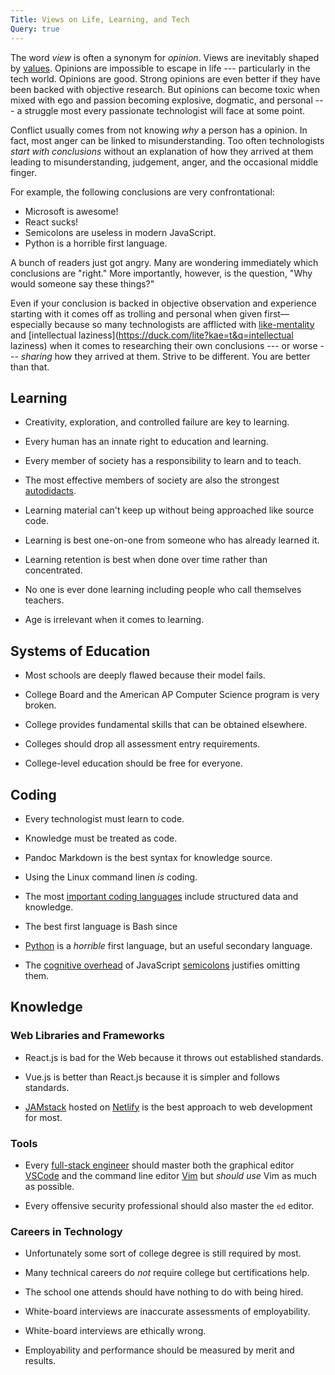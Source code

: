 ```yaml
---
Title: Views on Life, Learning, and Tech
Query: true
---
```


The word *view* is often a synonym for *opinion*. Views are inevitably shaped by [values](/values/). Opinions are impossible to escape in life --- particularly in the tech world. Opinions are good. Strong opinions are even better if they have been backed with objective research. But opinions can become toxic when mixed with ego and passion becoming explosive, dogmatic, and personal --- a struggle most every passionate technologist will face at some point. 

Conflict usually comes from not knowing *why* a person has a opinion. In fact, most anger can be linked to misunderstanding. Too often technologists *start with conclusions* without an explanation of how they arrived at them leading to misunderstanding, judgement, anger, and the occasional middle finger.

For example, the following conclusions are very confrontational:

* Microsoft is awesome!
* React sucks!
* Semicolons are useless in modern JavaScript.
* Python is a horrible first language.

A bunch of readers just got angry. Many are wondering immediately which conclusions are "right." More importantly, however, is the question, "Why would someone say these things?"

Even if your conclusion is backed in objective observation and experience starting with it comes off as trolling and personal when given first—especially because so many technologists are afflicted with [like-mentality](/what/likes/) and [intellectual laziness](https://duck.com/lite?kae=t&q=intellectual laziness) when it comes to researching their own conclusions --- or worse --- *sharing* how they arrived at them. Strive to be different. You are better than that.

## Learning

* Creativity, exploration, and controlled failure are key to learning.

* Every human has an innate right to education and learning.

* Every member of society has a responsibility to learn and to teach.

* The most effective members of society are also the strongest [autodidacts](/what/autodidact/).

* Learning material can't keep up without being approached like source code.

* Learning is best one-on-one from someone who has already learned it.

* Learning retention is best when done over time rather than concentrated.

* No one is ever done learning including people who call themselves teachers.

* Age is irrelevant when it comes to learning.

## Systems of Education

* Most schools are deeply flawed because their model fails.

* College Board and the American AP Computer Science program is very broken.

* College provides fundamental skills that can be obtained elsewhere.

* Colleges should drop all assessment entry requirements.

* College-level education should be free for everyone.

## Coding

* Every technologist must learn to code.

* Knowledge must be treated as code.

* Pandoc Markdown is the best syntax for knowledge source.

* Using the Linux command linen *is* coding.

* The most [important coding languages](/lang/) include structured data and knowledge.

* The best first language is Bash since 

* [Python](/lang/python/) is a *horrible* first language, but an useful secondary language.

* The [cognitive overhead](/cognitive-overhead/) of JavaScript [semicolons](/semicolon/) justifies omitting them.

## Knowledge



### Web Libraries and Frameworks

* React.js is bad for the Web because it throws out established standards.

* Vue.js is better than React.js because it is simpler and follows standards.

* [JAMstack](https://jamstack.com) hosted on [Netlify](https://netlify.com) is the best approach to web development for most.

### Tools

* Every [full-stack engineer](/fse/) should master both the graphical editor [VSCode](/vscode/) and the command line editor [Vim](/vim/) but *should use* Vim as much as possible.

* Every offensive security professional should also master the `ed` editor.

### Careers in Technology

* Unfortunately some sort of college degree is still required by most.

* Many technical careers do *not* require college but certifications help.

* The school one attends should have nothing to do with being hired.

* White-board interviews are inaccurate assessments of employability.

* White-board interviews are ethically wrong.

* Employability and performance should be measured by merit and results.
